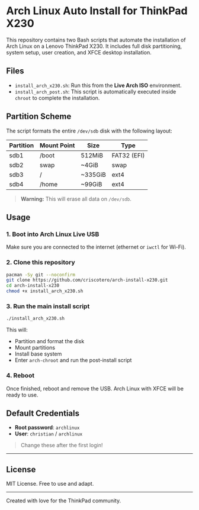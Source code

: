 # Arch Linux Auto Install for ThinkPad X230

This repository contains two Bash scripts that automate the installation of Arch Linux on a Lenovo ThinkPad X230. It includes full disk partitioning, system setup, user creation, and XFCE desktop installation.

## Files

- `install_arch_x230.sh`: Run this from the **Live Arch ISO** environment.
- `install_arch_post.sh`: This script is automatically executed inside `chroot` to complete the installation.

## Partition Scheme

The script formats the entire `/dev/sdb` disk with the following layout:

| Partition | Mount Point | Size    | Type       |
|-----------|-------------|---------|------------|
| sdb1      | /boot       | 512MiB  | FAT32 (EFI)|
| sdb2      | swap        | ~4GiB   | swap       |
| sdb3      | /           | ~335GiB | ext4       |
| sdb4      | /home       | ~99GiB  | ext4       |

> **Warning:** This will erase all data on `/dev/sdb`.

## Usage

### 1. Boot into Arch Linux Live USB

Make sure you are connected to the internet (ethernet or `iwctl` for Wi-Fi).

### 2. Clone this repository

```bash
pacman -Sy git --noconfirm
git clone https://github.com/criscotero/arch-install-x230.git
cd arch-install-x230
chmod +x install_arch_x230.sh
```

### 3. Run the main install script

```bash
./install_arch_x230.sh
```

This will:
- Partition and format the disk
- Mount partitions
- Install base system
- Enter `arch-chroot` and run the post-install script

### 4. Reboot

Once finished, reboot and remove the USB. Arch Linux with XFCE will be ready to use.

## Default Credentials

- **Root password**: `archlinux`
- **User**: `christian` / `archlinux`

> Change these after the first login!

---

## License

MIT License. Free to use and adapt.

---

Created with love for the ThinkPad community.
